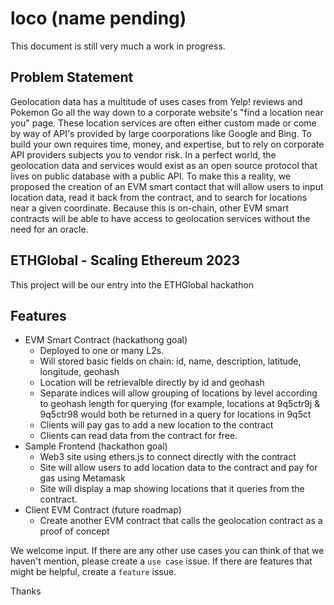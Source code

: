 # loco (name pending)

This document is still very much a work in progress.

## Problem Statement

Geolocation data has a multitude of uses cases from Yelp! reviews and Pokemon Go all the way down to a corporate website's "find a location near you" page. These location services are often either custom made or come by way of API's provided by large coorporations like Google and Bing.  To build your own requires time, money, and expertise, but to rely on corporate API providers subjects you to vendor risk. In a perfect world, the geolocation data and services would exist as an open source protocol that lives on public database with a public API. To make this a reality, we proposed the creation of an EVM smart contact that will allow users to input location data, read it back from the contract, and to search for locations near a given coordinate. Because this is on-chain, other EVM smart contracts will be able to have access to geolocation services without the need for an oracle. 

## ETHGlobal - Scaling Ethereum 2023

This project will be our entry into the ETHGlobal hackathon

## Features

* EVM Smart Contract (hackathong goal)
  *  Deployed to one or many L2s.
  *  Will stored basic fields on chain: id, name, description, latitude, longitude, geohash
  *  Location will be retrievalble directly by id and geohash
  *  Separate indices will allow grouping of locations by level according to geohash length for querying (for example, locations at 9q5ctr9j & 9q5ctr98 would both be returned in a query for locations in 9q5ct
  *  Clients will pay gas to add a new location to the contract
  *  Clients can read data from the contract for free.
* Sample Frontend (hackathon goal)
  * Web3 site using ethers.js to connect directly with the contract
  * Site will allow users to add location data to the contract and pay for gas using Metamask
  * Site will display a map showing locations that it queries from the contract.
* Client EVM Contract (future roadmap)
  * Create another EVM contract that calls the geolocation contract as a proof of concept

We welcome input. If there are any other use cases you can think of that we haven't mention, please create a `use case` issue. If there are features that might be helpful, create a `feature` issue.

Thanks
